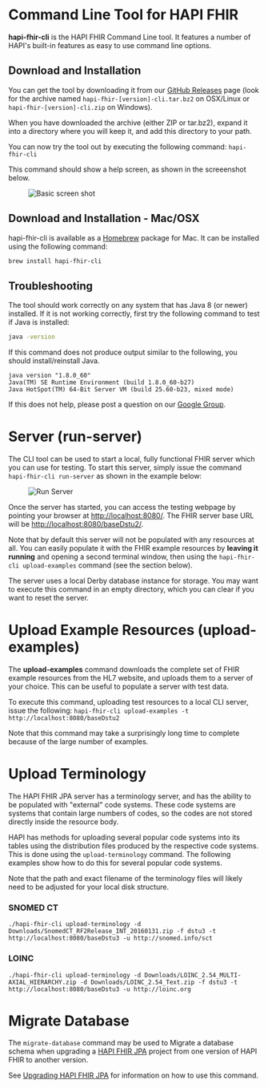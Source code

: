 
# Command Line Tool for HAPI FHIR

**hapi-fhir-cli** is the HAPI FHIR Command Line tool. It features a number of HAPI's built-in features as easy to use command line options. 

## Download and Installation

You can get the tool by downloading it from our	[GitHub Releases](https://github.com/jamesagnew/hapi-fhir/releases) page (look for the archive named `hapi-fhir-[version]-cli.tar.bz2` on OSX/Linux or `hapi-fhir-[version]-cli.zip` on Windows).

When you have downloaded the archive (either ZIP or tar.bz2), expand it into a directory where you will keep it, and add this directory to your path. 

You can now try the tool out by executing the following command: `hapi-fhir-cli`

This command should show a help screen, as shown in the screeenshot below.

<img src="/hapi-fhir/docs/images/hapi-fhir-cli.png" alt="Basic screen shot" style="margin-left: 40px;"/>

## Download and Installation - Mac/OSX

hapi-fhir-cli is available as a <a href="https://brew.sh/">Homebrew</a> package	for Mac. It can be installed using the following command:

```bash
brew install hapi-fhir-cli
```

## Troubleshooting

The tool should work correctly on any system that has Java 8 (or newer) installed. If it is not working correctly, first try the following command to test if Java is installed:

```bash
java -version
```

If this command does not produce output similar to the following, you should install/reinstall Java.

```
java version "1.8.0_60"
Java(TM) SE Runtime Environment (build 1.8.0_60-b27)
Java HotSpot(TM) 64-Bit Server VM (build 25.60-b23, mixed mode)
```
If this does not help, please post a question on our [Google Group](https://groups.google.com/d/forum/hapi-fhir).

# Server (run-server)

The CLI tool can be used to start a local, fully functional FHIR server which you can use for testing. To start this server, simply issue the command <code>hapi-fhir-cli run-server</code> as shown in the example below:

<img src="/hapi-fhir/docs/images/hapi-fhir-cli-run-server.png" alt="Run Server" style="margin-left: 40px;"/>

Once the server has started, you can access the testing webpage by pointing your browser at <a href="http://localhost:8080/">http://localhost:8080/</a>. The FHIR server base URL will be <a href="http://localhost:8080/baseDstu2/">http://localhost:8080/baseDstu2/</a>.

Note that by default this server will not be populated with any resources at all. You can easily populate it with the FHIR example resources by <b>leaving it running</b> and opening a second terminal window, then using the <code>hapi-fhir-cli upload-examples</code> command (see the section below).

The server uses a local Derby database instance for storage. You may want to execute this command in an empty directory, which you can clear if you want to reset the server.

# Upload Example Resources (upload-examples)

The <b>upload-examples</b> command downloads the complete set of FHIR example resources from the HL7 website, and uploads them to a server of your choice. This can be useful to populate a server with test data.

To execute this command, uploading test resources to a local CLI server, issue the following: `hapi-fhir-cli upload-examples -t http://localhost:8080/baseDstu2`

Note that this command may take a surprisingly long time to complete because of the large number of examples.

# Upload Terminology

The HAPI FHIR JPA server has a terminology server, and has the ability to be populated with "external" code systems. These code systems are systems that contain large numbers of codes, so the codes are not stored directly inside the resource body.

HAPI has methods for uploading several popular code systems into its tables using the distribution files produced by the respective code systems. This is done using the <code>upload-terminology</code> command. The following examples show how to do this for several popular code systems.

Note that the path and exact filename of the terminology files will likely need to be adjusted for your local disk structure. 

###	SNOMED CT

```
./hapi-fhir-cli upload-terminology -d Downloads/SnomedCT_RF2Release_INT_20160131.zip -f dstu3 -t http://localhost:8080/baseDstu3 -u http://snomed.info/sct
```

### LOINC

```
./hapi-fhir-cli upload-terminology -d Downloads/LOINC_2.54_MULTI-AXIAL_HIERARCHY.zip -d Downloads/LOINC_2.54_Text.zip -f dstu3 -t http://localhost:8080/baseDstu3 -u http://loinc.org
```

# Migrate Database

The `migrate-database` command may be used to Migrate a database schema when upgrading a <a href="./doc_jpa.html">HAPI FHIR JPA</a> project from one version of HAPI	FHIR to another version.

See <a href="./doc_jpa.html#upgrading">Upgrading HAPI FHIR JPA</a> for information on how to use this command.
